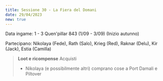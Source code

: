 ```yaml
---
title: Sessione 30 - La Fiera del Domani
date: 29/04/2023
new: true
---
```


Data ingame: 1 - 3 Quen'pillar 843 (1/09 - 3/09) (Inizio autunno)

Partecipano: Nikolaya (Fede), Rath (Salo), Krieg (Red), Raknar (Delu), Kir (Jack), Estia (Camilla)


> **Loot e ricompense**
> Acquisti
> - Nikolaya (e possibilmente altri) comprano cose a Port Damali e Piltover